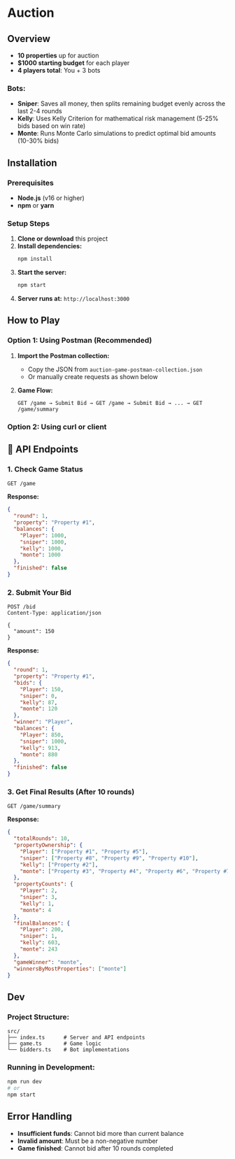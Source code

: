 # Auction

## Overview

- **10 properties** up for auction
- **$1000 starting budget** for each player
- **4 players total**: You + 3 bots

### Bots:

- **Sniper**: Saves all money, then splits remaining budget evenly across the last 2-4 rounds
- **Kelly**: Uses Kelly Criterion for mathematical risk management (5-25% bids based on win rate)
- **Monte**: Runs Monte Carlo simulations to predict optimal bid amounts (10-30% bids)

## Installation

### Prerequisites

- **Node.js** (v16 or higher)
- **npm** or **yarn**

### Setup Steps

1. **Clone or download** this project
2. **Install dependencies:**
   ```bash
   npm install
   ```
3. **Start the server:**
   ```bash
   npm start
   ```
4. **Server runs at:** `http://localhost:3000`

## How to Play

### Option 1: Using Postman (Recommended)

1. **Import the Postman collection:**

   - Copy the JSON from `auction-game-postman-collection.json`
   - Or manually create requests as shown below

2. **Game Flow:**
   ```
   GET /game → Submit Bid → GET /game → Submit Bid → ... → GET /game/summary
   ```

### Option 2: Using curl or client

## 📡 API Endpoints

### 1. Check Game Status

```http
GET /game
```

**Response:**

```json
{
  "round": 1,
  "property": "Property #1",
  "balances": {
    "Player": 1000,
    "sniper": 1000,
    "kelly": 1000,
    "monte": 1000
  },
  "finished": false
}
```

### 2. Submit Your Bid

```http
POST /bid
Content-Type: application/json

{
  "amount": 150
}
```

**Response:**

```json
{
  "round": 1,
  "property": "Property #1",
  "bids": {
    "Player": 150,
    "sniper": 0,
    "kelly": 87,
    "monte": 120
  },
  "winner": "Player",
  "balances": {
    "Player": 850,
    "sniper": 1000,
    "kelly": 913,
    "monte": 880
  },
  "finished": false
}
```

### 3. Get Final Results (After 10 rounds)

```http
GET /game/summary
```

**Response:**

```json
{
  "totalRounds": 10,
  "propertyOwnership": {
    "Player": ["Property #1", "Property #5"],
    "sniper": ["Property #8", "Property #9", "Property #10"],
    "kelly": ["Property #2"],
    "monte": ["Property #3", "Property #4", "Property #6", "Property #7"]
  },
  "propertyCounts": {
    "Player": 2,
    "sniper": 3,
    "kelly": 1,
    "monte": 4
  },
  "finalBalances": {
    "Player": 200,
    "sniper": 1,
    "kelly": 603,
    "monte": 243
  },
  "gameWinner": "monte",
  "winnersByMostProperties": ["monte"]
}
```

## Dev

### Project Structure:

```
src/
├── index.ts      # Server and API endpoints
├── game.ts       # Game logic
└── bidders.ts    # Bot implementations
```

### Running in Development:

```bash
npm run dev
# or
npm start
```

## Error Handling

- **Insufficient funds**: Cannot bid more than current balance
- **Invalid amount**: Must be a non-negative number
- **Game finished**: Cannot bid after 10 rounds completed
